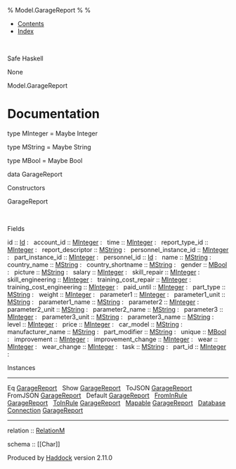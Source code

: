 % Model.GarageReport
% 
% 

-   [Contents](index.html)
-   [Index](doc-index.html)

 

Safe Haskell

None

Model.GarageReport

Documentation
=============

type MInteger = Maybe Integer

type MString = Maybe String

type MBool = Maybe Bool

data GarageReport

Constructors

GarageReport

 

Fields

id :: [Id](Model-General.html#t:Id)
:    
account\_id :: [MInteger](Model-GarageReport.html#t:MInteger)
:    
time :: [MInteger](Model-GarageReport.html#t:MInteger)
:    
report\_type\_id :: [MInteger](Model-GarageReport.html#t:MInteger)
:    
report\_descriptor :: [MString](Model-GarageReport.html#t:MString)
:    
personnel\_instance\_id :: [MInteger](Model-GarageReport.html#t:MInteger)
:    
part\_instance\_id :: [MInteger](Model-GarageReport.html#t:MInteger)
:    
personnel\_id :: [Id](Model-General.html#t:Id)
:    
name :: [MString](Model-GarageReport.html#t:MString)
:    
country\_name :: [MString](Model-GarageReport.html#t:MString)
:    
country\_shortname :: [MString](Model-GarageReport.html#t:MString)
:    
gender :: [MBool](Model-GarageReport.html#t:MBool)
:    
picture :: [MString](Model-GarageReport.html#t:MString)
:    
salary :: [MInteger](Model-GarageReport.html#t:MInteger)
:    
skill\_repair :: [MInteger](Model-GarageReport.html#t:MInteger)
:    
skill\_engineering :: [MInteger](Model-GarageReport.html#t:MInteger)
:    
training\_cost\_repair :: [MInteger](Model-GarageReport.html#t:MInteger)
:    
training\_cost\_engineering :: [MInteger](Model-GarageReport.html#t:MInteger)
:    
paid\_until :: [MInteger](Model-GarageReport.html#t:MInteger)
:    
part\_type :: [MString](Model-GarageReport.html#t:MString)
:    
weight :: [MInteger](Model-GarageReport.html#t:MInteger)
:    
parameter1 :: [MInteger](Model-GarageReport.html#t:MInteger)
:    
parameter1\_unit :: [MString](Model-GarageReport.html#t:MString)
:    
parameter1\_name :: [MString](Model-GarageReport.html#t:MString)
:    
parameter2 :: [MInteger](Model-GarageReport.html#t:MInteger)
:    
parameter2\_unit :: [MString](Model-GarageReport.html#t:MString)
:    
parameter2\_name :: [MString](Model-GarageReport.html#t:MString)
:    
parameter3 :: [MInteger](Model-GarageReport.html#t:MInteger)
:    
parameter3\_unit :: [MString](Model-GarageReport.html#t:MString)
:    
parameter3\_name :: [MString](Model-GarageReport.html#t:MString)
:    
level :: [MInteger](Model-GarageReport.html#t:MInteger)
:    
price :: [MInteger](Model-GarageReport.html#t:MInteger)
:    
car\_model :: [MString](Model-GarageReport.html#t:MString)
:    
manufacturer\_name :: [MString](Model-GarageReport.html#t:MString)
:    
part\_modifier :: [MString](Model-GarageReport.html#t:MString)
:    
unique :: [MBool](Model-GarageReport.html#t:MBool)
:    
improvement :: [MInteger](Model-GarageReport.html#t:MInteger)
:    
improvement\_change :: [MInteger](Model-GarageReport.html#t:MInteger)
:    
wear :: [MInteger](Model-GarageReport.html#t:MInteger)
:    
wear\_change :: [MInteger](Model-GarageReport.html#t:MInteger)
:    
task :: [MString](Model-GarageReport.html#t:MString)
:    
part\_id :: [MInteger](Model-GarageReport.html#t:MInteger)
:    

Instances

  ------------------------------------------------------------------------------------------------------------------------------------------------------ ---
  Eq [GarageReport](Model-GarageReport.html#t:GarageReport)                                                                                               
  Show [GarageReport](Model-GarageReport.html#t:GarageReport)                                                                                             
  ToJSON [GarageReport](Model-GarageReport.html#t:GarageReport)                                                                                           
  FromJSON [GarageReport](Model-GarageReport.html#t:GarageReport)                                                                                         
  Default [GarageReport](Model-GarageReport.html#t:GarageReport)                                                                                          
  [FromInRule](Data-InRules.html#t:FromInRule) [GarageReport](Model-GarageReport.html#t:GarageReport)                                                     
  [ToInRule](Data-InRules.html#t:ToInRule) [GarageReport](Model-GarageReport.html#t:GarageReport)                                                         
  [Mapable](Model-General.html#t:Mapable) [GarageReport](Model-GarageReport.html#t:GarageReport)                                                          
  [Database](Model-General.html#t:Database) [Connection](Data-SqlTransaction.html#t:Connection) [GarageReport](Model-GarageReport.html#t:GarageReport)    
  ------------------------------------------------------------------------------------------------------------------------------------------------------ ---

relation :: [RelationM](Data-Relation.html#t:RelationM)

schema :: [[Char]]

Produced by [Haddock](http://www.haskell.org/haddock/) version 2.11.0
